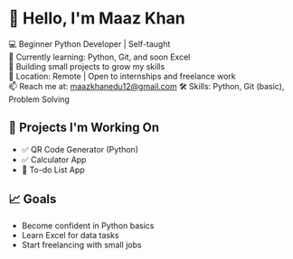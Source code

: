 # 👋 Hello, I'm Maaz Khan

💻 Beginner Python Developer | Self-taught  
🌱 Currently learning: Python, Git, and soon Excel  
🚀 Building small projects to grow my skills  
📍 Location: Remote | Open to internships and freelance work  
📫 Reach me at: maazkhanedu12@gmail.com 
🛠️ Skills: Python, Git (basic), Problem Solving  

## 📌 Projects I'm Working On
- ✅ QR Code Generator (Python)
- ✅ Calculator App
- 🔄 To-do List App

## 📈 Goals
- Become confident in Python basics
- Learn Excel for data tasks
- Start freelancing with small jobs
